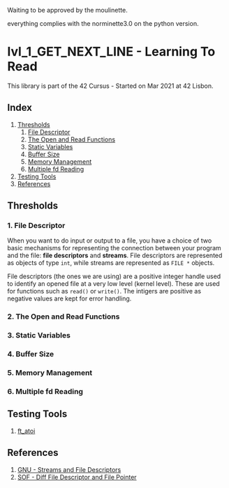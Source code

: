 Waiting to be approved by the moulinette.

everything complies with the norminette3.0 on the python version.

# lvl_1_GET_NEXT_LINE - Learning To Read
This library is part of the 42 Cursus - Started on Mar 2021 at 42 Lisbon.

## Index
1. [Thresholds](#Thresholds)
	1. [File Descriptor](#1-File-Descriptor)
	2. [The Open and Read Functions](#2-The-Open-and-Read-Functions)
	3. [Static Variables](#3-Static-Variables)
	4. [Buffer Size](#4-Buffer-Size)
	5. [Memory Management](#5-Memory-Management)
	6. [Multiple fd Reading](#6-Multiple-fd-Reading)
2. [Testing Tools](#Testing-Tools)
3. [References](#References)


## Thresholds
### 1. File Descriptor
When you want to do input or output to a file, you have a choice of two basic mechanisms for representing the connection between your program and the file: **file descriptors** and **streams**. File descriptors are represented as objects of type `int`, while streams are represented as `FILE *` objects.

File descriptors (the ones we are using) are a positive integer handle used to identify an opened file at a very low level (kernel level). These are used for functions such as `read()` or `write()`. The intigers are positive as negative values are kept for error handling.
### 2. The Open and Read Functions
### 3. Static Variables
### 4. Buffer Size
### 5. Memory Management
### 6. Multiple fd Reading

## Testing Tools
1. [ft_atoi](https://github.com/Candec/42_cursus/blob/main/lvl_0/libft/ft_atoi.c)

## References
1. [GNU - Streams and File Descriptors](https://www.gnu.org/software/libc/manual/html_node/Streams-and-File-Descriptors.html)
2. [SOF - Diff File Descriptor and File Pointer](https://stackoverflow.com/questions/2423628/whats-the-difference-between-a-file-descriptor-and-file-pointer)
